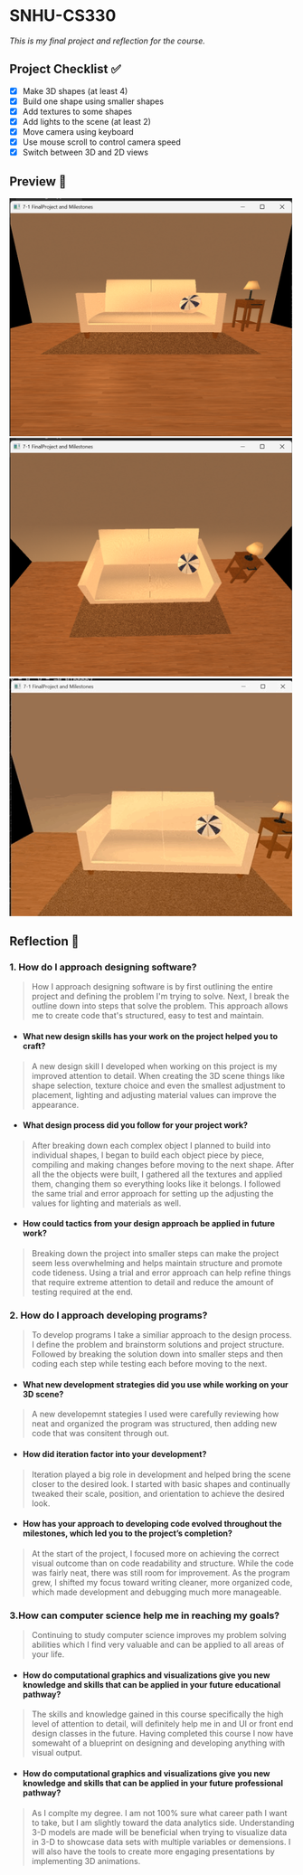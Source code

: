 # SNHU-CS330
*This is my final project and reflection for the course.*

## Project Checklist ✅
- [x] Make 3D shapes (at least 4)
- [x] Build one shape using smaller shapes
- [x] Add textures to some shapes
- [x] Add lights to the scene (at least 2)
- [x] Move camera using keyboard
- [x] Use mouse scroll to control camera speed
- [x] Switch between 3D and 2D views

## Preview 👀
<img src="preview.jpg" width="500"/>
<img src="preview2.jpg" width="500"/>
<img src="preview3.gif" width="500"/>

## Reflection 📝
### **1. How do I approach designing software?**
> How I approach designing software is by first outlining the entire project and defining the problem I'm trying to solve. Next, I break the outline down into steps that solve the problem. This approach allows me to create code that's structured, easy to test and maintain.

  - #### **What new design skills has your work on the project helped you to craft?**
> A new design skill I developed when working on this project is my improved attention to detail. When creating the 3D scene things like
> shape selection, texture choice and even the smallest adjustment to placement, lighting and adjusting material values can improve the
> appearance.

  - #### **What design process did you follow for your project work?**
> After breaking down each complex object I planned to build into individual shapes, I began to build each object piece by piece, compiling
> and making changes before moving to the next shape. After all the the objects were built, I gathered all the textures and applied them,
> changing them so everything looks like it belongs. I followed the same trial and error approach for setting up the adjusting the values for
> lighting and materials as well. 

  - #### **How could tactics from your design approach be applied in future work?**
> Breaking down the project into smaller steps can make the project seem less overwhelming and helps maintain structure and promote code
> tideness. Using a trial and error approach can help refine things that require extreme attention to detail and reduce the amount of testing
> required at the end.

### **2. How do I approach developing programs?**
> To develop programs I take a similiar approach to the design process. I define the problem and brainstorm solutions and project structure.
> Followed by breaking the solution down into smaller steps and then coding each step while testing each before moving to the next.

  - #### **What new development strategies did you use while working on your 3D scene?**
> A new developemnt stategies I used were carefully reviewing how neat and organized the program was structured, then adding new code that was
> consitent through out.

  - #### **How did iteration factor into your development?**
> Iteration played a big role in development and helped bring the scene closer to the desired look. I started with basic shapes and
> continually tweaked their scale, position, and orientation to achieve the desired look.

  - #### **How has your approach to developing code evolved throughout the milestones, which led you to the project’s completion?**
> At the start of the project, I focused more on achieving the correct visual outcome than on code readability and structure. While the code
> was fairly neat, there was still room for improvement. As the program grew, I shifted my focus toward writing cleaner, more organized code,
>  which made development and debugging much more manageable.

### **3.How can computer science help me in reaching my goals?**
> Continuing to study computer science improves my problem solving abilities which I find very valuable and can be applied to all areas of
> your life.

 - #### **How do computational graphics and visualizations give you new knowledge and skills that can be applied in your future educational pathway?**
> The skills and knowledge gained in this course specifically the high level of attention to detail, will definitely help me in and UI or
> front end design classes in the future. Having completed this course I now have somewaht of a blueprint on designing and developing anything
> with visual output.

  - #### **How do computational graphics and visualizations give you new knowledge and skills that can be applied in your future professional pathway?**
> As I complte my degree. I am not 100% sure what career path I want to take, but I am slightly toward the data analytics side. Understanding
> 3-D models are made will be beneficial when trying to visualize data in 3-D to showcase data sets with multiple variables or demensions. I
> will also have the tools to create more engaging presentations by implementing 3D animations.
